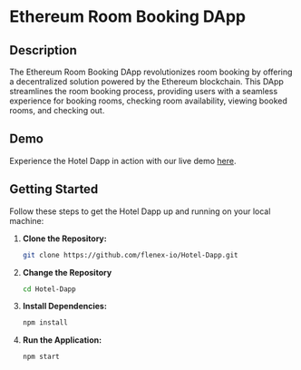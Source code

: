 # Ethereum Room Booking DApp

## Description

The Ethereum Room Booking DApp revolutionizes room booking by offering a decentralized solution powered by the Ethereum blockchain. This DApp streamlines the room booking process, providing users with a seamless experience for booking rooms, checking room availability, viewing booked rooms, and checking out.

## Demo

Experience the Hotel Dapp in action with our live demo [here](https://flenex-io.github.io/Book-Rooms/).

## Getting Started

Follow these steps to get the Hotel Dapp up and running on your local machine:

1. **Clone the Repository:**
    ```bash
    git clone https://github.com/flenex-io/Hotel-Dapp.git
    ```

2. **Change the Repository**
    ```bash
    cd Hotel-Dapp
    ```

3. **Install Dependencies:**
    ```bash
    npm install
    ```

4. **Run the Application:**
    ```bash
    npm start
    ```
